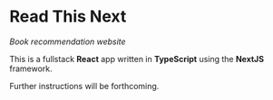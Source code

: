 # Read This Next

_Book recommendation website_

This is a fullstack **React** app written in **TypeScript** using the **NextJS** framework.

Further instructions will be forthcoming.
